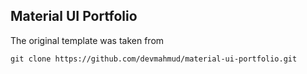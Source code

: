 ## Material UI Portfolio
The original template was taken from
```
git clone https://github.com/devmahmud/material-ui-portfolio.git
```
